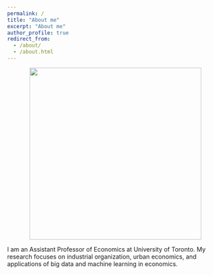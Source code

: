 ```yaml
---
permalink: /
title: "About me"
excerpt: "About me"
author_profile: true
redirect_from: 
  - /about/
  - /about.html
---
```


<center><img src="http://farhoodi.github.io/images/DSC_0790.JPG" width="400"></center>
  
  
I am an Assistant Professor of Economics at University of Toronto. My research focuses on industrial organization, urban economics, and applications of big data and machine learning in economics. 
